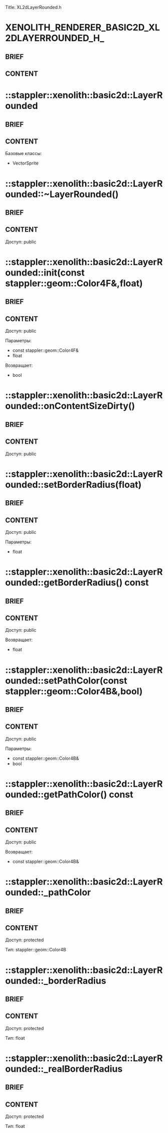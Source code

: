 Title: XL2dLayerRounded.h


# XENOLITH_RENDERER_BASIC2D_XL2DLAYERROUNDED_H_

## BRIEF

## CONTENT


# ::stappler::xenolith::basic2d::LayerRounded

## BRIEF

## CONTENT

Базовые классы:
* VectorSprite


# ::stappler::xenolith::basic2d::LayerRounded::~LayerRounded()

## BRIEF

## CONTENT

Доступ: public


# ::stappler::xenolith::basic2d::LayerRounded::init(const stappler::geom::Color4F&,float)

## BRIEF

## CONTENT

Доступ: public

Параметры:
* const stappler::geom::Color4F&
* float

Возвращает:
* bool

# ::stappler::xenolith::basic2d::LayerRounded::onContentSizeDirty()

## BRIEF

## CONTENT

Доступ: public


# ::stappler::xenolith::basic2d::LayerRounded::setBorderRadius(float)

## BRIEF

## CONTENT

Доступ: public

Параметры:
* float


# ::stappler::xenolith::basic2d::LayerRounded::getBorderRadius() const

## BRIEF

## CONTENT

Доступ: public

Возвращает:
* float

# ::stappler::xenolith::basic2d::LayerRounded::setPathColor(const stappler::geom::Color4B&,bool)

## BRIEF

## CONTENT

Доступ: public

Параметры:
* const stappler::geom::Color4B&
* bool


# ::stappler::xenolith::basic2d::LayerRounded::getPathColor() const

## BRIEF

## CONTENT

Доступ: public

Возвращает:
* const stappler::geom::Color4B&

# ::stappler::xenolith::basic2d::LayerRounded::_pathColor

## BRIEF

## CONTENT

Доступ: protected

Тип: stappler::geom::Color4B


# ::stappler::xenolith::basic2d::LayerRounded::_borderRadius

## BRIEF

## CONTENT

Доступ: protected

Тип: float


# ::stappler::xenolith::basic2d::LayerRounded::_realBorderRadius

## BRIEF

## CONTENT

Доступ: protected

Тип: float
